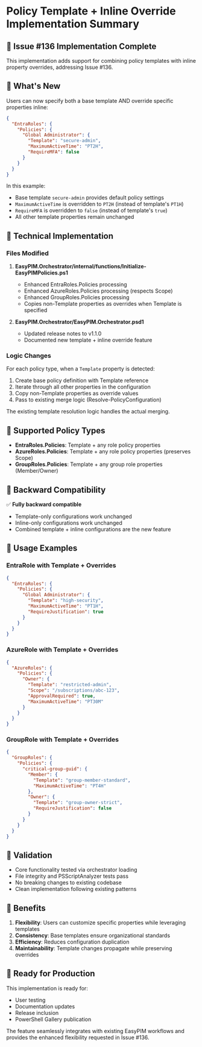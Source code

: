 # Policy Template + Inline Override Implementation Summary

## 🎯 Issue #136 Implementation Complete

This implementation adds support for combining policy templates with inline property overrides, addressing Issue #136.

## 🚀 What's New

Users can now specify both a base template AND override specific properties inline:

```json
{
  "EntraRoles": {
    "Policies": {
      "Global Administrator": {
        "Template": "secure-admin",
        "MaximumActiveTime": "PT2H",
        "RequireMFA": false
      }
    }
  }
}
```

In this example:
- Base template `secure-admin` provides default policy settings
- `MaximumActiveTime` is overridden to `PT2H` (instead of template's `PT1H`)
- `RequireMFA` is overridden to `false` (instead of template's `true`)
- All other template properties remain unchanged

## 🔧 Technical Implementation

### Files Modified

1. **EasyPIM.Orchestrator/internal/functions/Initialize-EasyPIMPolicies.ps1**
   - Enhanced EntraRoles.Policies processing
   - Enhanced AzureRoles.Policies processing (respects Scope)
   - Enhanced GroupRoles.Policies processing
   - Copies non-Template properties as overrides when Template is specified

2. **EasyPIM.Orchestrator/EasyPIM.Orchestrator.psd1**
   - Updated release notes to v1.1.0
   - Documented new template + inline override feature

### Logic Changes

For each policy type, when a `Template` property is detected:

1. Create base policy definition with Template reference
2. Iterate through all other properties in the configuration
3. Copy non-Template properties as override values
4. Pass to existing merge logic (Resolve-PolicyConfiguration)

The existing template resolution logic handles the actual merging.

## 🎨 Supported Policy Types

- **EntraRoles.Policies**: Template + any role policy properties
- **AzureRoles.Policies**: Template + any role policy properties (preserves Scope)
- **GroupRoles.Policies**: Template + any group role properties (Member/Owner)

## 🔄 Backward Compatibility

✅ **Fully backward compatible**
- Template-only configurations work unchanged
- Inline-only configurations work unchanged
- Combined template + inline configurations are the new feature

## 📝 Usage Examples

### EntraRole with Template + Overrides
```json
{
  "EntraRoles": {
    "Policies": {
      "Global Administrator": {
        "Template": "high-security",
        "MaximumActiveTime": "PT1H",
        "RequireJustification": true
      }
    }
  }
}
```

### AzureRole with Template + Overrides
```json
{
  "AzureRoles": {
    "Policies": {
      "Owner": {
        "Template": "restricted-admin",
        "Scope": "/subscriptions/abc-123",
        "ApprovalRequired": true,
        "MaximumActiveTime": "PT30M"
      }
    }
  }
}
```

### GroupRole with Template + Overrides
```json
{
  "GroupRoles": {
    "Policies": {
      "critical-group-guid": {
        "Member": {
          "Template": "group-member-standard",
          "MaximumActiveTime": "PT4H"
        },
        "Owner": {
          "Template": "group-owner-strict",
          "RequireJustification": false
        }
      }
    }
  }
}
```

## 🧪 Validation

- Core functionality tested via orchestrator loading
- File integrity and PSScriptAnalyzer tests pass
- No breaking changes to existing codebase
- Clean implementation following existing patterns

## 🎉 Benefits

1. **Flexibility**: Users can customize specific properties while leveraging templates
2. **Consistency**: Base templates ensure organizational standards
3. **Efficiency**: Reduces configuration duplication
4. **Maintainability**: Template changes propagate while preserving overrides

## 🚀 Ready for Production

This implementation is ready for:
- User testing
- Documentation updates
- Release inclusion
- PowerShell Gallery publication

The feature seamlessly integrates with existing EasyPIM workflows and provides the enhanced flexibility requested in Issue #136.
